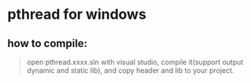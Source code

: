 
# pthread for windows

## how to compile: 
> open pthread.xxxx.sln with visual studio, compile it(support output dynamic and static lib), and copy header and lib to your project.
